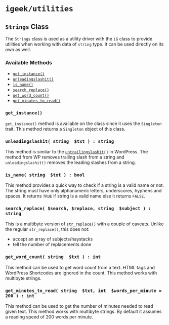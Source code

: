# `igeek/utilities`

## `Strings` Class

The `Strings` class is used as a utility driver with the `iG` class to provide utilities when working with data of `string` type. It can be used directly on its own as well.

### Available Methods
- [`get_instance()`](#get_instance)
- [`unleadingslashit()`](#unleadingslashit-string--txt---string)
- [`is_name()`](#is_name-string--txt---bool)
- [`search_replace()`](#search_replace-search-replace-string--subject---string)
- [`get_word_count()`](#get_word_count-string--txt---int)
- [`get_minutes_to_read()`](#get_minutes_to_read-string--txt-int--words_per_minute--200---int)


### `get_instance()`

`get_instance()` method is available on the class since it uses the `Singleton` trait. This method returns a `Singleton` object of this class.

### `unleadingslashit( string  $txt ) : string`

This method is similar to the [`untrailingslashit()`](https://developer.wordpress.org/reference/functions/untrailingslashit/) in WordPress. The method from WP removes trailing slash from a string and `unleadingslashit()` removes the leading slashes from a string.

### `is_name( string  $txt ) : bool`

This method provides a quick way to check if a string is a valid name or not. The string must have only alphanumeric letters, underscores, hyphens and spaces. It returns `TRUE` if string is a valid name else it returns `FALSE`.

### `search_replace( $search, $replace, string  $subject ) : string`

This is a multibyte version of [`str_replace()`](https://www.php.net/manual/en/function.str-replace.php) with a couple of caveats. Unlike the regular `str_replace()`, this does not:
- accept an array of subjects/haystacks
- tell the number of replacements done

### `get_word_count( string  $txt ) : int`

This method can be used to get word count from a text. HTML tags and WordPress Shortcodes are ignored in the count. This method works with multibyte strings.

### `get_minutes_to_read( string  $txt, int  $words_per_minute = 200 ) : int`

This method can be used to get the number of minutes needed to read given text. This method works with multibyte strings. By default it assumes a reading speed of 200 words per minute.
